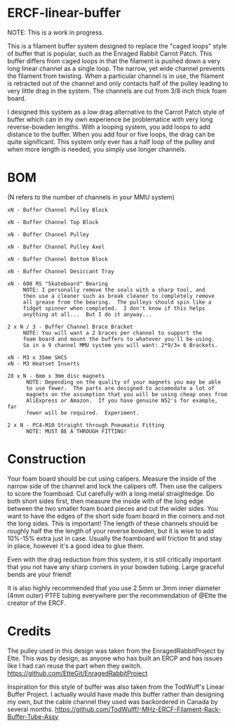 # ERCF-linear-buffer

NOTE: This is a work in progress.

This is a filament buffer system designed to replace the "caged loops" style of buffer that is popular, such as the Enraged Rabbit Carrot Patch.  This buffer differs from caged loops in that the filament is pushed down a very long linear channel as a single loop.  The narrow, yet wide channel prevents the filament from twisting.  When a particular channel is in use, the filament is retracted out of the channel and only contacts half of the pulley leading to very little drag in the system.  The channels are cut from 3/8 inch thick foam board.

I designed this system as a low drag alternative to the Carrot Patch style of buffer which can in my own experience be problematice with very long reverse-bowden lengths.  With a looping system, you add loops to add distance to the buffer.  When you add four or five loops, the drag can be quite significant.  This system only ever has a half loop of the pulley and when more length is needed, you simply use longer channels.  

# BOM

(N refers to the number of channels in your MMU system) 

    xN - Buffer Channel Pulley Block
    
    xN - Buffer Channel Top Block
    
    xN - Buffer Channel Pulley
    
    xN - Buffer Channel Pulley Axel
    
    xN - Buffer Channel Bottom Block
    
    xN - Buffer Channel Desiccant Tray
    
    xN - 608 RS "Skateboard" Bearing
         NOTE: I personally remove the seals with a sharp tool, and 
         then use a cleaner such as break cleaner to completely remove 
         all grease from the bearing.  The pulleys should spin like a
         fidget spinner when completed.  I don't know if this helps 
         anything at all...  But I do it anyway...
    
    2 x N / 3 - Buffer Channel Brace Bracket
         NOTE: You will want a 2 braces per channel to support the 
         foam board and mount the buffers to whatever you'll be using. 
         So in a 9 channel MMU system you will want: 2*9/3= 6 Brackets. 
    
    xN - M3 x 35mm SHCS
    xN - M3 Heatset Inserts
    
    28 x N - 6mm x 3mm disc magnets 
          NOTE: Depending on the quality of your magnets you may be able
          to use fewer.  The parts are designed to accomodate a lot of 
          magnets on the assumption that you will be using cheap ones from
          AliExpress or Amazon.  If you have genuine N52's for example, far
          fewer will be required.  Experiment.
    
    2 x N - PC4-M10 Straight through Pneumatic Fitting
	      NOTE: MUST BE A THROUGH FITTING!

# Construction

Your foam board should be cut using calipers.  Measure the inside of the narrow side of the channel and lock the calipers off.  Then use the calipers to score the foamboad.  Cut carefully with a long metal straightedge.  Do both short sides first, then measure the inside with of the long edge between the two smaller foam board pieces and cut the wider sides.  You want to have the edges of the short side foam board in the corners and not the long sides.  This is important!  The length of these channels should be roughly half the the length of your reverse bowden, but it is wise to add 10%-15% extra just in case.  Usually the foamboard will friction fit and stay in place, however it's a good idea to glue them.

Even with the drag reduction from this system, it is still critically important that you not have any sharp corners in your bowden tubing.  Large graceful bends are your friend!  

It is also highly recommended that you use 2.5mm or 3mm inner diameter (4mm outer) PTFE tubing everywhere per the recommendation of @Ette the creator of the ERCF.

# Credits
The pulley used in this design was taken from the EnragedRabbitProject by Ette.  This was by design, as anyone who has built an ERCP and has issues like I had can reuse the part when they switch.
https://github.com/EtteGit/EnragedRabbitProject

Inspiration for this style of buffer was also taken from the TodWuff's Linear Buffer Project.  I actually would have made this buffer rather than designing my own, but the cable channel they used was backordered in Canada by several months.
https://github.com/TodWulff/-MHz-ERCF-Filament-Rack-Buffer-Tube-Assy



